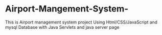 # Airport-Mangement-System-
This is Airport management system project  Using Html/CSS/JavaScript and mysql Database with Java Servlets and java server page 
